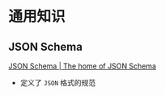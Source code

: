 # 通用知识



## JSON Schema

[JSON Schema | The home of JSON Schema](https://json-schema.org/)

- 定义了 `JSON` 格式的规范































